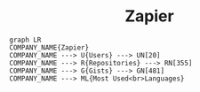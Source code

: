 <h1 align="center">Zapier</h1>

```mermaid
graph LR
COMPANY_NAME{Zapier}
COMPANY_NAME ---> U{Users} ---> UN[20]
COMPANY_NAME ---> R{Repositories} ---> RN[355]
COMPANY_NAME ---> G{Gists} ---> GN[481]
COMPANY_NAME ---> ML{Most Used<br>Languages}
```
